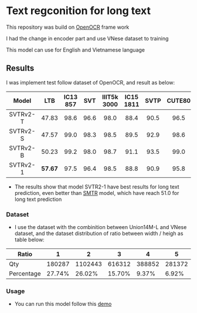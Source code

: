 # Text regconition for long text

This repository was build on [OpenOCR](https://github.com/Topdu/OpenOCR/tree/main) frame work

I had the change in encoder part and use VNese dataset to training

This model can use for English and Vietnamese language

## Results
I was implement test follow dataset of OpenOCR, and result as below:

|  Model   |  LTB  | IC13<br/>857 | SVT  | IIIT5k<br/>3000 | IC15<br/>1811 | SVTP | CUTE80 |  Avg  |                             Config&Model&Log                              |
| :------: | :----------------------------------------------------------: | :----------: | :--: | :-------------: | :-----------: | :--: | :----: | :---: | :-----------------------------------------------------------------------: |
| SVTRv2-T  | 47.83 |     98.6     | 96.6 |      98.0       |     88.4      | 90.5 |  96.5  | 94.78 | [Google drive](https://drive.google.com/drive/folders/12ZUGkCS7tEhFhWa2RKKtyB0tPjhH4d9s?usp=drive_link) |
| SVTRv2-S  | 47.57 |     99.0     | 98.3 |      98.5       |     89.5      | 92.9 |  98.6  | 96.13 | [Google drive](https://drive.google.com/drive/folders/1mOG3EUAOsmD16B-VIelVDYf_O64q0G3M?usp=drive_link) |
| SVTRv2-B  | 50.23 |     99.2     | 98.0 |      98.7       |     91.1      | 93.5 |  99.0  | 96.57 | [Google drive](https://drive.google.com/drive/folders/11u11ptDzQ4BF9RRsOYdZnXl6ell2h4jN?usp=drive_link) |
| SVTRv2-1  | **57.67** |     97.5     | 96.4 |      98.5       |     88.8      | 90.9 |  95.8  | 94.7  | log: [Hugging face](https://huggingface.co/FahNos/text_regconition_svtr2_1_long_text/tree/main/svtrv2_smtr_gtc_rctc_small), pretrain [model](https://huggingface.co/FahNos/text_regconition_svtr2_1_long_text/blob/main/best_l.pth) |

- The results show that model SVTR2-1 have best results for long text prediction, even better than [SMTR](https://github.com/Topdu/OpenOCR/tree/main/configs/rec/smtr) model, which have reach 51.0 for long text prediction

### Dataset
- I use the dataset with the combinition between Union14M-L  and VNese dataset, and the dataset distribution of ratio between width / heigh as table below:

|  Ratio    | 1       | 2         | 3      | 4      | 5      | 6      | 7      | 8     | 9     | 10    | 11    | 12    | 13    | 14    | 15    | 16    | 17    | 18    | 19    | 20    | 21    | 22    | 23   | 24   | 25    |
|------------|---------|-----------|--------|--------|--------|--------|--------|-------|-------|-------|-------|-------|-------|-------|-------|-------|-------|-------|-------|-------|-------|-------|------|------|-------|
|  Qty   | 180287  | 1102443   | 616312 | 388852 | 281372 | 183585 | 155346 | 55600 | 41072 | 35863 | 16112 | 30108 | 28328 | 26244 | 22112 | 21253 | 18782 | 17818 | 14994 | 15683 | 11812 | 10361 | 3704 | 7885 | 53701 |
|  Percentage | 27.74%  | 26.02%    | 15.70% | 9.37%  | 6.92%  | 2.93%  | 2.07%  | 1.34% | 1.07% | 1.01% | 0.92% | 0.84% | 0.72% | 0.67% | 0.58% | 0.56% | 0.48% | 0.44% | 0.38% | 0.35% | 0.30% | 0.26% | 0.12% | 0.19% | 1.32% |

### Usage
- You can run this model follow this [demo](https://github.com/FahNos/svtr2_1_long_text/blob/main/demo_long_text.ipynb)
